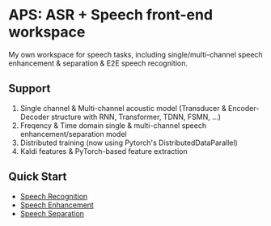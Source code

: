# APS: ASR + Speech front-end workspace

My own workspace for speech tasks, including single/multi-channel speech enhancement & separation & E2E speech recognition.

## Support

1. Single channel & Multi-channel acoustic model (Transducer & Encoder-Decoder structure with RNN, Transformer, TDNN, FSMN, ...)
2. Freqency & Time domain single & multi-channel speech enhancement/separation model
3. Distributed training (now using Pytorch's DistributedDataParallel)
4. Kaldi features & PyTorch-based feature extraction

## Quick Start

* [Speech Recognition](doc/recognition.md)
* [Speech Enhancement](doc/enhancement.md)
* [Speech Separation](doc/separation.md)